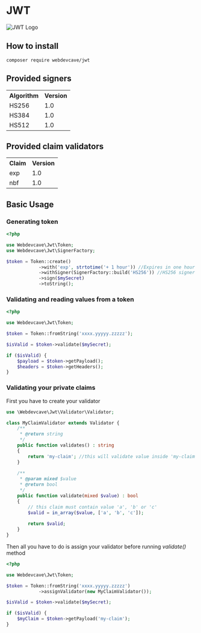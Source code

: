 # JWT

![JWT Logo](https://jwt.io/img/logo-asset.svg)

## How to install

```
composer require webdevcave/jwt
```

## Provided signers

<table>
    <tr>
        <th>Algorithm</th>
        <th>Version</th>
    </tr>
    <tr>
        <td>HS256</td>
        <td>1.0</td>
    </tr>
    <tr>
        <td>HS384</td>
        <td>1.0</td>
    </tr>
    <tr>
        <td>HS512</td>
        <td>1.0</td>
    </tr>
</table>

## Provided claim validators
<table>
    <tr>
        <th>Claim</th>
        <th>Version</th>
    </tr>
    <tr>
        <td>exp</td>
        <td>1.0</td>
    </tr>
    <tr>
        <td>nbf</td>
        <td>1.0</td>
    </tr>
</table>

## Basic Usage

### Generating token
```php
<?php

use Webdevcave\Jwt\Token;
use Webdevcave\Jwt\SignerFactory;

$token = Token::create()
            ->with('exp', strtotime('+ 1 hour')) //Expires in one hour
            ->withSigner(SignerFactory::build('HS256')) //HS256 signer is provided by default. This could be omitted
            ->sign($mySecret)
            ->toString();
```

### Validating and reading values from a token
```php
<?php

use Webdevcave\Jwt\Token;

$token = Token::fromString('xxxx.yyyyy.zzzzz');

$isValid = $token->validate($mySecret);

if ($isValid) {
    $payload = $token->getPayload();
    $headers = $token->getHeaders();
}
```

### Validating your private claims

First you have to create your validator

```php
use \Webdevcave\Jwt\Validator\Validator;

class MyClaimValidator extends Validator {
    /**
     * @return string
     */
    public function validates() : string
    {
        return 'my-claim'; //this will validate value inside 'my-claim', when set
    }
    
    /**
     * @param mixed $value
     * @return bool
     */
    public function validate(mixed $value) : bool
    {
        // this claim must contain value 'a', 'b' or 'c'
        $valid = in_array($value, ['a', 'b', 'c']);
        
        return $valid;
    }
}
```

Then all you have to do is assign your validator before running *validate()* method
```php
<?php

use Webdevcave\Jwt\Token;

$token = Token::fromString('xxxx.yyyyy.zzzzz')
            ->assignValidator(new MyClaimValidator());

$isValid = $token->validate($mySecret);

if ($isValid) {
    $myClaim = $token->getPayload('my-claim');
}
```
